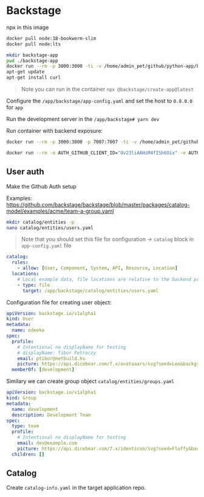 # Backstage

npx in this image

```bash
docker pull node:18-bookworm-slim
docker pull node:lts
```

```bash
mkdir backstage-app
pwd ./backstage-app
docker run --rm -p 3000:3000 -ti -v /home/admin_pet/github/python-app/backstage-app:/app -w /app node:18-bookworm-slim bash
apt-get update
apt-get install curl
```

> Note you can run in the container `npx @backstage/create-app@latest`

Configure the `/app/backstage/app-config.yaml` and set the host to `0.0.0.0` for `app`

Run the development server in the `/app/backstage# yarn dev`

Run container with backend exposure:

```bash
docker run --rm -p 3000:3000 -p 7007:7007 -ti -v /home/admin_pet/github/python-app/backstage-app:/app -w /app node:18-bookworm-slim bash

docker run --rm -e AUTH_GITHUB_CLIENT_ID="Ov23liAAHsM4fISh6Oix" -e AUTH_GITHUB_CLIENT_SECRET="da5fff0ed5f39bd36a0376ec1c4b188bee2101fb" -p 3000:3000 -p 7007:7007 -ti -v /home/admin_pet/github/python-app/backstage-app:/app -w /app node:18-bookworm-slim bash
```

## User auth

Make the Github Auth setup

Examples: https://github.com/backstage/backstage/blob/master/packages/catalog-model/examples/acme/team-a-group.yaml

```bash
mkdir catalog/entities -p
nano catalog/entities/users.yaml
```

> Note that you should set this file for configuration -> `catalog` block in `app-config.yaml` file

```yaml
catalog:
  rules:
    - allow: [User, Component, System, API, Resource, Location]
  locations:
    # Local example data, file locations are relative to the backend process, typically `packages/backend`
    - type: file
      target: /app/backstage/catalog/entities/users.yaml
```

Configuration file for creating user object:

```yaml
apiVersion: backstage.io/v1alpha1
kind: User
metadata:
  name: odeeka
spec:
  profile:
    # Intentional no displayName for testing
    # displayName: Tibor Petroczy
    email: ptibor@netbuild.hu
    picture: https://api.dicebear.com/7.x/avataaars/svg?seed=Leo&backgroundColor=transparent
  memberOf: [development]
```

Similary we can create group object `catalog/entities/groups.yaml`

```yaml
apiVersion: backstage.io/v1alpha1
kind: Group
metadata:
  name: development
  description: Development Team
spec:
  type: team
  profile:
    # Intentional no displayName for testing
    email: dev@example.com
    picture: https://api.dicebear.com/7.x/identicon/svg?seed=Fluffy&backgroundType=solid,gradientLinear&backgroundColor=ffd5dc,b6e3f4
  children: []
```

## Catalog

Create `catalog-info.yaml` in the target application repo.
